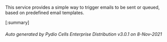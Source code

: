 






This service provides a simple way to trigger emails to be sent or queued, based on predefined email templates.

[:summary]

###### Auto generated by Pydio Cells Enterprise Distribution v3.0.1 on 8-Nov-2021
